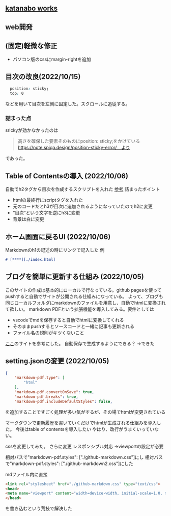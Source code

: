 <link rel="stylesheet" href="./github-markdown.css" type="text/css">
<link rel="stylesheet" href="toc.css">
<head>
<meta name="viewport" content="width=device-width, initial-scale=1.0, maximum-scale=1.0, minimum-scale=1.0">
</head>
<div class="contents wrapper">
<div>
</div>
<article>




# [katanabo works](./index.html)
# web開発


## (固定)軽微な修正
- パソコン版のcssにmargin-rightを追加

## 目次の改良(2022/10/15)
```css
  position: sticky;
  top: 0
```
などを用いて目次を左側に固定した。スクロールに追従する。
### 詰まった点
srickyが効かなかったのは
>高さを確保した要素そのものにposition: sticky;をかけている
https://note.spiqa.design/position-sticky-error/　より

であった。


## Table of Contentsの導入 (2022/10/06)
自動でh2タグから目次を作成するスクリプトを入れた
[参考](https://projectcodeed.blogspot.com/2020/04/an-automatic-table-of-contents.html)
詰まったポイント
- htmlの最終行にscriptタグを入れた
- 元のコードだとh3が目次に追加されるようになっていたのでh2に変更
- ”目次”という文字を逆にh3に変更
- 背景は白に変更

## ホーム画面に戻るUI (2022/10/06)
Markdownのh1の記述の時にリンクで記入した
例
```markdown
# [****][./index.html]
```

## ブログを簡単に更新する仕組み (2022/10/05)
このサイトの作成は基本的にローカルで行なっている。github pagesを使ってpushすると自動でサイトが公開される仕組みになっている。
よって、ブログも同じローカルフォルダにmarkdownのファイルを用意し、自動でhtmlに変換されて欲しい。
markdown PDFという拡張機能を導入してみる。要件としては
- vscodeでmdを保存すると自動でhtmlに変換してくれる
- そのままpushするとソースコードと一緒に記事も更新される
- ファイル名の規則がキツくないこと

[ここ](https://atmarkit.itmedia.co.jp/ait/articles/1804/27/news034.html)のサイトを参考にした。 
自動保存で生成するようにできる？
→できた

## setting.jsonの変更 (2022/10/05)
```json
{
    "markdown-pdf.type": [
        "html"
    ],
    "markdown-pdf.convertOnSave": true,
    "markdown-pdf.breaks": true,
    "markdown-pdf.includeDefaultStyles": false,
``` 
を追加することですごく処理が多い気がするが、その場でhtmlが変更されている

マークダウンで更新履歴を書いていくだけでhtmlが生成される仕組みを導入した。
今後はtable of contentsを導入したい
やはり、改行がうまくいっていない。

cssを変更してみた。
さらに変更
レスポンシブル対応
→viewportの設定が必要

相対パスで"markdown-pdf.styles": ["./github-markdown.css"]にし
相対パスで"markdown-pdf.styles": ["./github-markdown2.css"]にした

mdファイル内に直接
```html
<link rel="stylesheet" href="./github-markdown.css" type="text/css">
<head>
<meta name="viewport" content="width=device-width, initial-scale=1.0, maximum-scale=1.0, minimum-scale=1.0">
</head>
```
を書き込むという荒技で解決した

</article>
<aside id="ToC"></aside>
<script src="toc.js"></script>
</div>